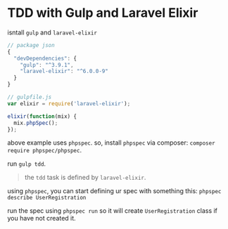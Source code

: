 # TDD with Gulp and Laravel Elixir

isntall `gulp` and `laravel-elixir`
```js
// package json
{
  "devDependencies": {
    "gulp": "^3.9.1",
    "laravel-elixir": "^6.0.0-9"
  }
}
```

```js
// gulpfile.js
var elixir = require('laravel-elixir');

elixir(function(mix) {
  mix.phpSpec();
});
```

above example uses `phpspec`. so, install `phpspec` via composer: `composer require phpspec/phpspec`.

run `gulp tdd`.

> the `tdd` task is defined by `laravel-elixir`.

using `phpspec`, you can start defining ur spec with something this: `phpspec describe UserRegistration`

run the spec using `phpspec run` so it will create `UserRegistration` class if you have not created it.